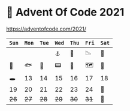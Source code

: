 # 🎄 Advent Of Code 2021
https://adventofcode.com/2021/

| `Sun` | `Mon`  | `Tue` | `Wed`  | `Thu`  | `Fri`  | `Sat` |
|-------|--------|-------|--------|--------|--------|-------|
|       |        |       | ⚓️     | 🤿     | 📉     | 🦑    |
| 💨    | 🐟     | 🦀     | 📟      | 🌋    | 🗺     | 🐙    |
| 🕳    | 13     | 14    | 15     | 16     | 17     | 18    |
| 19    | 20     | 21    | 22     | 23     | 24     | 🏁    |
| ~~26~~ | ~~27~~ | ~~28~~ | ~~29~~ | ~~30~~ | ~~31~~ | 🥂    |